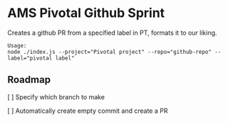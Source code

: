 # AMS Pivotal Github Sprint

Creates a github PR from a specified label in PT, formats it to our liking.

```
Usage:
node ./index.js --project="Pivotal project" --repo="github-repo" --label="pivotal label"
```

## Roadmap

[ ] Specify which branch to make

[ ] Automatically create empty commit and create a PR

